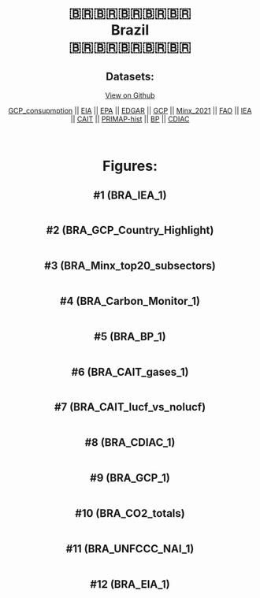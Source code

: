 
<center>
<h1 align="center">
🇧🇷🇧🇷🇧🇷🇧🇷🇧🇷
<br>
Brazil
<br>
🇧🇷🇧🇷🇧🇷🇧🇷🇧🇷
</h1>
<h2>Datasets:</h2>
<p><a href="https://github.com/dquintani/GreenhouseData/tree/master/country_data/BRA_Brazil/data">View on Github</a>
<br></p><p><a href="data/BRA_GCP_consupmption.csv">GCP_consupmption</a> || <a href="data/BRA_EIA.csv">EIA</a> || <a href="data/BRA_EPA.csv">EPA</a> || <a href="data/BRA_EDGAR.csv">EDGAR</a> || <a href="data/BRA_GCP.csv">GCP</a> || <a href="data/BRA_Minx_2021.csv">Minx_2021</a> || <a href="data/BRA_FAO.csv">FAO</a> || <a href="data/BRA_IEA.csv">IEA</a> || <a href="data/BRA_CAIT.csv">CAIT</a> || <a href="data/BRA_PRIMAP-hist.csv">PRIMAP-hist</a> || <a href="data/BRA_BP.csv">BP</a> || <a href="data/BRA_CDIAC.csv">CDIAC</a></p><p><br></p>
<h1>Figures:</h1><h2>#1 (BRA_IEA_1)</h2>
<p><img alt="" src="figures/BRA_IEA_1.png" /></p><h2>#2 (BRA_GCP_Country_Highlight)</h2>
<p><img alt="" src="figures/BRA_GCP_Country_Highlight.png" /></p><h2>#3 (BRA_Minx_top20_subsectors)</h2>
<p><img alt="" src="figures/BRA_Minx_top20_subsectors.png" /></p><h2>#4 (BRA_Carbon_Monitor_1)</h2>
<p><img alt="" src="figures/BRA_Carbon_Monitor_1.png" /></p><h2>#5 (BRA_BP_1)</h2>
<p><img alt="" src="figures/BRA_BP_1.png" /></p><h2>#6 (BRA_CAIT_gases_1)</h2>
<p><img alt="" src="figures/BRA_CAIT_gases_1.png" /></p><h2>#7 (BRA_CAIT_lucf_vs_nolucf)</h2>
<p><img alt="" src="figures/BRA_CAIT_lucf_vs_nolucf.png" /></p><h2>#8 (BRA_CDIAC_1)</h2>
<p><img alt="" src="figures/BRA_CDIAC_1.png" /></p><h2>#9 (BRA_GCP_1)</h2>
<p><img alt="" src="figures/BRA_GCP_1.png" /></p><h2>#10 (BRA_CO2_totals)</h2>
<p><img alt="" src="figures/BRA_CO2_totals.png" /></p><h2>#11 (BRA_UNFCCC_NAI_1)</h2>
<p><img alt="" src="figures/BRA_UNFCCC_NAI_1.png" /></p><h2>#12 (BRA_EIA_1)</h2>
<p><img alt="" src="figures/BRA_EIA_1.png" /></p>